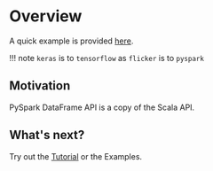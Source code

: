 # Overview
A quick example is provided [here](https://github.com/ankur-gupta/flicker).

!!! note
    `keras` is to `tensorflow` as `flicker` is to `pyspark`

## Motivation
PySpark DataFrame API is a copy of the Scala API.

## What's next?
Try out the [Tutorial](getting-started/installation.md) or the Examples.

